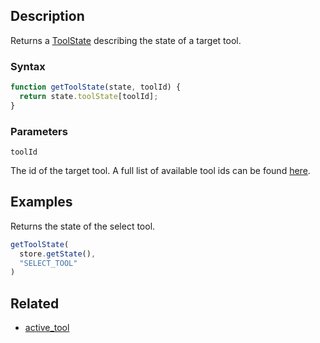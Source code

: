 ## Description

Returns a [ToolState](../External/templates.js) describing the state of a target tool.

### Syntax

```js
function getToolState(state, toolId) {
  return state.toolState[toolId];
}
```

### Parameters

`toolId`

The id of the target tool. A full list of available tool ids can be found [here](../External/tools.json).

## Examples

Returns the state of the select tool.

```js
getToolState(
  store.getState(),
  "SELECT_TOOL"
)
```

## Related

- [active_tool](./active_tool.md)
